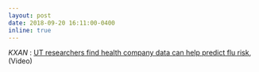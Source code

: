 ```yaml
---
layout: post
date: 2018-09-20 16:11:00-0400
inline: true
---
```


<i>KXAN</i> : <a href="https://www.kxan.com/news/local/austin/ut-researchers-find-health-company-data-can-help-predict-flu-risk/1461994875" target="_blank">UT researchers find health company data can help predict flu risk</a>, (Video)